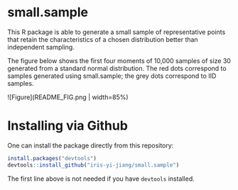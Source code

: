 # small.sample
This R package is able to generate a small sample of representative
points that retain the characteristics of a chosen distribution better
than independent sampling.

The figure below shows the first four moments of 10,000 samples of size
30 generated from a standard normal distribution. The red dots correspond
to samples generated using small.sample; the grey dots correspond to IID
samples.

![Figure](README_FIG.png | width=85%)

# Installing via Github
One can install the package directly from this repository:
```r
install.packages("devtools")
devtools::install_github("iris-yi-jiang/small.sample")
```
The first line above is not needed if you have `devtools` installed.
